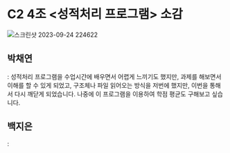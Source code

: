 # C2 4조 <성적처리 프로그램> 소감
![스크린샷 2023-09-24 224622](https://github.com/qcd126/c2_9.24/assets/128008018/43167a9b-75d5-472e-acfd-5219e6ecb798)

## 박채연</br>
: 성적처리 프로그램을 수업시간에 배우면서 어렵게 느끼기도 했지만, 과제를 해보면서 이해를 할 수 있게 되었고, 구조체나 파일 읽어오는 방식을 저번에 했지만, 이번을 통해서 다시 깨닫게 되었습니다. 나중에 이 프로그램을 이용하여 학점 평균도 구해보고 싶습니다.  
## 백지은</br>
:
